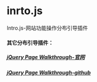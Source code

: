 # inrto.js
Intro.js-网站功能操作分布引导插件

#### 其它分布引导插件：
##### [jQuery Page Walkthrough-官网](http://jwarby.github.io/jquery-pagewalkthrough/)
##### [jQuery Page Walkthrough-github](https://github.com/ChasonHong/jquery-pagewalkthrough)
